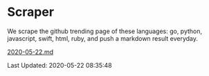 # Scraper

We scrape the github trending page of these languages: go, python, javascript, swift, html, ruby, and push a markdown result everyday.

[2020-05-22.md](https://github.com/henson/Scraper/blob/master/2020-05-22.md)

Last Updated: 2020-05-22 08:35:48